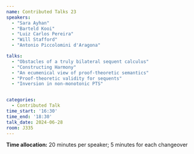 ```yaml
---
name: Contributed Talks 23
speakers: 
  - "Sara Ayhan"
  - "Barteld Kooi"
  - "Luiz Carlos Pereira"
  - "Will Stafford"
  - "Antonio Piccolomini d'Aragona"

talks: 
  - "Obstacles of a truly bilateral sequent calculus"
  - "Constructing Harmony"
  - "An ecumenical view of proof-theoretic semantics"
  - "Proof-theoretic validity for sequents"
  - "Inversion in non-monotonic PTS"


categories:
  - Contributed Talk
time_start: '16:30'
time_end: '18:30'
talk_date: 2024-06-28
room: J335
---
```

**Time allocation:** 20 minutes per speaker; 5 minutes for each changeover
